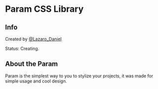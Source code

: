 Param CSS Library
=====

Info
----

Created by [@Lazaro_Daniel](https://twitter.com/Lazaro_Daniel)

Status: Creating.

About the Param
----

Param is the simplest way to you to stylize your projects, it was made for simple usage and cool design. 